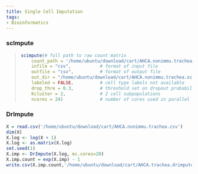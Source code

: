 ```yaml
---
title: Single Cell Imputation
tags:
- Bioinformatics
---
```


### scImpute

> ```R
> scimpute(# full path to raw count matrix                                                                     
>     count_path = '/home/ubuntu/download/cart/AHCA.nonimmu.trachea.csv',                                   
>     infile = "csv",           # format of input file                                                      
>     outfile = "csv",          # format of output file                                                     
>     out_dir = "/home/ubuntu/download/cart/AHCA.nonimmu.trachea.scimpute_dropprob0.3", # full path to output directory                                                                                           
>     labeled = FALSE,          # cell type labels not available                                            
>     drop_thre = 0.3,          # threshold set on dropout probability                                      
>     Kcluster = 2,             # 2 cell subpopulations                                                     
>     ncores = 24)              # number of cores used in parallel computation
> ```



### DrImpute

```R
X = read.csv('/home/ubuntu/download/cart/AHCA.nonimmu.trachea.csv')
dim(X)
X.log <- log(X + 1)
X.log <- as.matrix(X.log)  
set.seed(1)
X.imp <- DrImpute(X.log, mc.cores=20) 
X.imp.count = exp(X.imp) - 1 
write.csv(X.imp.count,'/home/ubuntu/download/cart/AHCA.trachea.drimpute.csv')   

```

